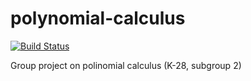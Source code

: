 # polynomial-calculus
[![Build Status](https://travis-ci.org/yevkk/polynomial-calculus.svg?branch=master)](https://travis-ci.org/yevkk/polynomial-calculus)

Group project on polinomial calculus  (K-28, subgroup 2)

